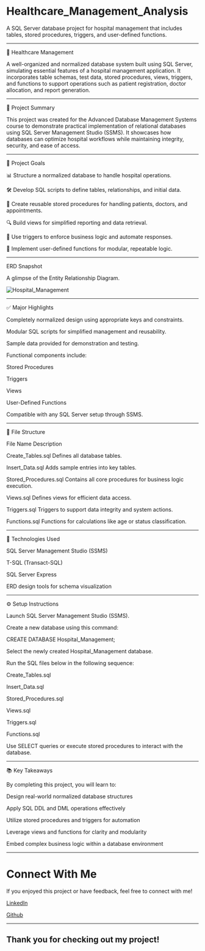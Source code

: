# Healthcare_Management_Analysis
A SQL Server database project for hospital management that includes tables, stored procedures, triggers, and user-defined functions.

---

🏥 Healthcare Management

A well-organized and normalized database system built using SQL Server, simulating essential features of a hospital management application. It incorporates table schemas, test data, stored procedures, views, triggers, and functions to support operations such as patient registration, doctor allocation, and report generation.

---

📌 Project Summary

This project was created for the Advanced Database Management Systems course to demonstrate practical implementation of relational databases using SQL Server Management Studio (SSMS). It showcases how databases can optimize hospital workflows while maintaining integrity, security, and ease of access.

---

🎯 Project Goals

📊 Structure a normalized database to handle hospital operations.

🛠️ Develop SQL scripts to define tables, relationships, and initial data.

🔄 Create reusable stored procedures for handling patients, doctors, and appointments.

🔍 Build views for simplified reporting and data retrieval.

🔔 Use triggers to enforce business logic and automate responses.

🧠 Implement user-defined functions for modular, repeatable logic.

---

ERD Snapshot

A glimpse of the Entity Relationship Diagram.

![Hospital_Management](https://github.com/user-attachments/assets/c78536d0-53c4-4f7d-87f7-78d3212710d1)

---

✅ Major Highlights

Completely normalized design using appropriate keys and constraints.

Modular SQL scripts for simplified management and reusability.

Sample data provided for demonstration and testing.

Functional components include:

Stored Procedures

Triggers

Views

User-Defined Functions

Compatible with any SQL Server setup through SSMS.

---

📁 File Structure

File Name	Description

Create_Tables.sql	Defines all database tables.

Insert_Data.sql	Adds sample entries into key tables.

Stored_Procedures.sql	Contains all core procedures for business logic execution.

Views.sql	Defines views for efficient data access.

Triggers.sql	Triggers to support data integrity and system actions.

Functions.sql	Functions for calculations like age or status classification.

---

🧰 Technologies Used

SQL Server Management Studio (SSMS)

T-SQL (Transact-SQL)

SQL Server Express   

ERD design tools for schema visualization

---

⚙️ Setup Instructions

Launch SQL Server Management Studio (SSMS).

Create a new database using this command:

CREATE DATABASE Hospital_Management;

Select the newly created Hospital_Management database.

Run the SQL files below in the following sequence:

Create_Tables.sql

Insert_Data.sql

Stored_Procedures.sql

Views.sql

Triggers.sql

Functions.sql

Use SELECT queries or execute stored procedures to interact with the database.

---

📚 Key Takeaways

By completing this project, you will learn to:

Design real-world normalized database structures

Apply SQL DDL and DML operations effectively

Utilize stored procedures and triggers for automation

Leverage views and functions for clarity and modularity

Embed complex business logic within a database environment

---

# Connect With Me

If you enjoyed this project or have feedback, feel free to connect with me!

[LinkedIn](https://www.linkedin.com/in/akshitha-thatla/) 

[Github](https://github.com/Akshitha-git06)

---

## Thank you for checking out my project!
